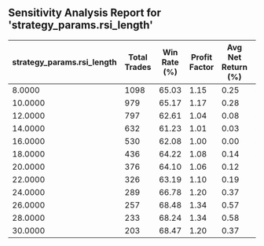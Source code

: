 ## Sensitivity Analysis Report for 'strategy_params.rsi_length'

| strategy_params.rsi_length | Total Trades | Win Rate (%) | Profit Factor | Avg Net Return (%) | Std Dev Return (%) |
|---|---|---|---|---|---|
| 8.0000 | 1098 | 65.03 | 1.15 | 0.25 | 4.46 |
| 10.0000 | 979 | 65.17 | 1.17 | 0.28 | 4.54 |
| 12.0000 | 797 | 62.61 | 1.04 | 0.08 | 4.80 |
| 14.0000 | 632 | 61.23 | 1.01 | 0.03 | 4.93 |
| 16.0000 | 530 | 62.08 | 1.00 | 0.00 | 4.98 |
| 18.0000 | 436 | 64.22 | 1.08 | 0.14 | 4.98 |
| 20.0000 | 376 | 64.10 | 1.06 | 0.12 | 5.21 |
| 22.0000 | 326 | 63.19 | 1.10 | 0.19 | 5.30 |
| 24.0000 | 289 | 66.78 | 1.20 | 0.37 | 5.27 |
| 26.0000 | 257 | 68.48 | 1.34 | 0.57 | 5.14 |
| 28.0000 | 233 | 68.24 | 1.34 | 0.58 | 5.20 |
| 30.0000 | 203 | 68.47 | 1.20 | 0.37 | 5.36 |